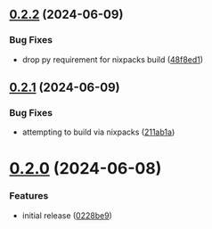 ## [0.2.2](https://github.com/iloveitaly/github-overlord/compare/v0.2.1...v0.2.2) (2024-06-09)


### Bug Fixes

* drop py requirement for nixpacks build ([48f8ed1](https://github.com/iloveitaly/github-overlord/commit/48f8ed18be425215ff88e1f0c107005f075d24cd))



## [0.2.1](https://github.com/iloveitaly/github-overlord/compare/v0.2.0...v0.2.1) (2024-06-09)


### Bug Fixes

* attempting to build via nixpacks ([211ab1a](https://github.com/iloveitaly/github-overlord/commit/211ab1abff37a203e8a7206fc842dc1892eac3bf))



# [0.2.0](https://github.com/iloveitaly/github-overlord/compare/0228be966402f2ccf554a0c09ff5030db69985b8...v0.2.0) (2024-06-08)


### Features

* initial release ([0228be9](https://github.com/iloveitaly/github-overlord/commit/0228be966402f2ccf554a0c09ff5030db69985b8))



